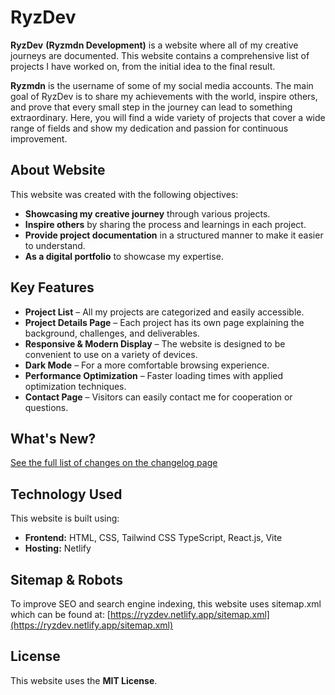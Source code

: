# RyzDev

**RyzDev** **(Ryzmdn Development)** is a website where all of my creative journeys are documented. This website contains a comprehensive list of projects I have worked on, from the initial idea to the final result.

**Ryzmdn** is the username of some of my social media accounts. The main goal of RyzDev is to share my achievements with the world, inspire others, and prove that every small step in the journey can lead to something extraordinary. Here, you will find a wide variety of projects that cover a wide range of fields and show my dedication and passion for continuous improvement.

## About Website

This website was created with the following objectives:

- **Showcasing my creative journey** through various projects.
- **Inspire others** by sharing the process and learnings in each project.
- **Provide project documentation** in a structured manner to make it easier to understand.
- **As a digital portfolio** to showcase my expertise.

## Key Features

- **Project List** – All my projects are categorized and easily accessible.
- **Project Details Page** – Each project has its own page explaining the background, challenges, and deliverables.
- **Responsive & Modern Display** – The website is designed to be convenient to use on a variety of devices.
- **Dark Mode** – For a more comfortable browsing experience.
- **Performance Optimization** – Faster loading times with applied optimization techniques.
- **Contact Page** – Visitors can easily contact me for cooperation or questions.

## What's New?

[See the full list of changes on the changelog page](https://ryzdev.netlify.app/changelog)

## Technology Used

This website is built using:

- **Frontend:** HTML, CSS, Tailwind CSS TypeScript, React.js, Vite
- **Hosting:** Netlify

## Sitemap & Robots

To improve SEO and search engine indexing, this website uses sitemap.xml which can be found at: [https://ryzdev.netlify.app/sitemap.xml](https://ryzdev.netlify.app/sitemap.xml)

## License

This website uses the **MIT License**.
